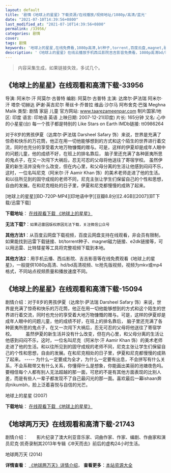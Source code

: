 ```yaml
---
layout: default
title: '剧情《地球上的星星》下载资源/在线播放/视频地址/1080p/高清/蓝光'
date: "2021-07-10T14:39:56+0800"
last_modified_at: "2021-07-10T14:39:56+0800"
permalink: /33956/
categories: 剧情
cover:
tags: 剧情
keywords: '地球上的星星,在线免费看,1080p高清,bt种子,torrent,百度云盘,magnet,磁力链,迅雷下载资源'
description: '《地球上的星星》在线云播放手机西瓜影院吉吉影音免费看，1080p高清bd/hd未删减完整版和tc抢先枪版，mkv/mp4格式，附带bt/torrent种子、magnet/磁力链、百度云盘、网盘资源迅雷下载链接'
---
```


>内容采集生成，如果链接失效，多试几个。


## 《地球上的星星》在线观看和高清下载-33956

导演: 阿米尔·汗 阿莫尔·古普特 编剧: 阿莫尔·古普特 主演: 达席尔·萨法瑞 阿米尔·汗 塔奈·切赫达 萨谢·英吉尼尔 蒂丝卡·乔普拉 维品·沙尔马 阿布舍克·巴强 Meghna Malik 类型: 剧情 家庭 儿童 官方网站: www.taarezameenpar.com 制片国家/地区: 印度 语言: 印地语 英语 上映日期: 2007-12-21(印度) 片长: 165分钟 又名: 心中的小星星(台) 每一个孩子都是特别的 Like Stars on Earth IMDb链接: tt0986264

对于8岁的男孩伊夏（达席尔·萨法瑞 Darsheel Safary 饰）来说，世界是充满了惊奇和快乐的万花筒，他正在用一切他能够想到的方式和这个陌生的世界进行着交流，同时也充分的享受着大地万物慷慨的赠与。可是，这样的伊夏却是成年人眼中的问题儿童，他的成绩不好，在班上的排名靠后， 脑子里还充满了各种匪夷所思的鬼点子，在又一次闯下大祸后，忍无可忍的父母将他送往了寄宿学校。 虽然伊夏的新生活并没有什么改变，但在内心里，和父母分离的生活让他感到闷闷不乐，这时，一位名叫尼克（阿米尔·汗 Aamir Khan 饰）的美术老师走进了他的生活。和以往所见到的固守成规的老师不同，尼克主张让学生们保留自己的个性和思想，自由的发展。在和尼克相处的日子里，伊夏和尼克都慢慢的成熟了起来。


[地球上的星星][BD-720P-MP4][印地语中字][豆瓣8.8分][2.4GB][2007][BT下载/迅雷下载]

**下载地址**： [在线观看下载 《地球上的星星》](https://www.btdx8.com/torrent/taare_zameen_par_2007.html) 


**无法下载?**：`如果迅雷因版权原因无法下载，关注微信公众号 `

**其他方法1**：从百度云网盘下载视频，百度云网盘支持在线观看，非会员有限制，如果能找到迅雷下载链接、bt/torrent种子、magnet磁力链接、e2dk链接等，可以用迅雷、比特彗星等工具将完整视频下载到本地。

**其他方法2**：用手机云播、西瓜影院、吉吉影音等在线免费观看《地球上的星星》，一般提供1080p高清、hd/bd高清视频、tc抢先版视频，视频为mkv或mp4格式，不同站点视频质量和播放速度不同。


## 《地球上的星星》在线观看和高清下载-15094

剧情介绍：对于8岁的男孩伊夏（达席尔·萨法瑞 Darsheel Safary 饰）来说，世界是充满了惊奇和快乐的万花筒，他正在用一切他能够想到的方式和这个陌生的世界进行着交流，同时也充分的享受着大地万物慷慨的赠与。可是，这样的伊夏却是成年人眼中的问题儿童，他的成绩不好，在班上的排名靠后， 脑子里还充满了各种匪夷所思的鬼点子，在又一次闯下大祸后，忍无可忍的父母将他送往了寄宿学校。  　　虽然伊夏的新生活并没有什么改变，但在内心里，和父母分离的生活让他感到闷闷不乐，这时，一位名叫尼克（阿米尔·汗 Aamir Khan 饰）的美术老师走进了他的生活。和以往所见到的固守成规的老师不同，尼克主张让学生们保留自己的个性和思想，自由的发展。在和尼克相处的日子里，伊夏和尼克都慢慢的成熟了起来。 ----- 为什么一定要成为全才，为什么一定要有出息，不会拼写有什么关系，不会系鞋带又有什么关系，你懂得什么是想象，你能画出美丽的池塘夜色吗。要相信每个人都有别人无法超越的那一面，可悲的不是有其他方面表现的比别人差，而是有些人一辈子都发现不了自己最闪光的那一面。喜欢最后一幕ishaan奔向nikumbh，脸上泛着喜悦与自信的光芒。


地球上的星星 (2007)

**下载地址**： [在线观看下载 《地球上的星星》](https://www.btbtdy.me/btdy/dy4809.html) 


## 《地球两万天》在线观看和高清下载-21743

剧情介绍：　　影片纪录了澳大利亚音乐家、词曲作家、作家、编剧、作曲家和演员尼克·凯奇录制其2013年专辑《冲天而去》前后的虚构24小时生活。


地球两万天 (2014)

**详情查看**： [《地球两万天》详情介绍](/movie/21743/)， **查看更多**：[本站资源大全](/movie/t/all/)

